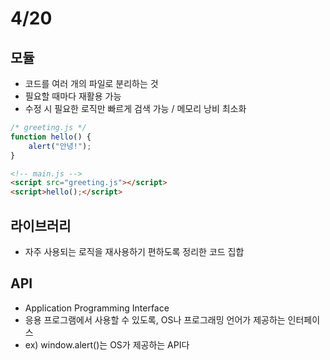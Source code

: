 # 4/20

## 모듈

* 코드를 여러 개의 파일로 분리하는 것
* 필요할 때마다 재활용 가능
* 수정 시 필요한 로직만 빠르게 검색 가능 / 메모리 낭비 최소화

```JavaScript
/* greeting.js */
function hello() {
    alert("안녕!");
}
```

```HTML
<!-- main.js -->
<script src="greeting.js"></script>
<script>hello();</script>
```

## 라이브러리

* 자주 사용되는 로직을 재사용하기 편하도록 정리한 코드 집합

## API

* Application Programming Interface
* 응용 프로그램에서 사용할 수 있도록, OS나 프로그래밍 언어가 제공하는 인터페이스
* ex) window.alert()는 OS가 제공하는 API다

